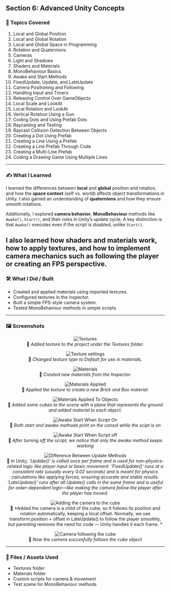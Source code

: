 ## Section 6: Advanced Unity Concepts

### 📌 Topics Covered  

1. Local and Global Position  
2. Local and Global Rotation  
3. Local and Global Space in Programming  
4. Rotation and Quaternions  
5. Cameras  
6. Light and Shadows  
7. Shaders and Materials  
8. MonoBehaviour Basics  
9. Awake and Start Methods  
10. FixedUpdate, Update, and LateUpdate  
11. Camera Positioning and Following  
12. Handling Input and Timers  
13. Releasing Control Over GameObjects  
14. Local Scale and LookAt  
15. Local Rotation and LookAt  
16. Vertical Rotation Using a Gun  
17. Coding Dots and Using Prefab Dots  
18. Raycasting and Testing  
19. Raycast Collision Detection Between Objects  
20. Creating a Dot Using Prefab  
21. Creating a Line Using a Prefab  
22. Creating a Line Prefab Through Code  
23. Creating a Multi-Line Prefab  
24. Coding a Drawing Game Using Multiple Lines  

---

### ✍️ What I Learned

I learned the differences between **local** and **global** position and rotation, and how the **space context** (self vs. world) affects object transformations in Unity. I also gained an understanding of **quaternions** and how they ensure smooth rotations.

Additionally, I explored **camera behavior**, **MonoBehaviour** methods like `Awake()`, `Start()`, and their roles in Unity’s update cycle. A key distinction is that `Awake()` executes even if the script is disabled, unlike `Start()`.

I also learned how **shaders** and **materials** work, how to **apply textures**, and how to implement camera mechanics such as **following the player** or creating an **FPS perspective**.
---

### 🛠️ What I Did / Built  

* Created and applied materials using imported textures.  
* Configured textures in the inspector.  
* Built a simple FPS-style camera system.  
* Tested MonoBehaviour methods in simple scripts.

---

### 🖼️ Screenshots  

<div align="center">

![Textures](https://i.imgur.com/kpssQdZ.png)  
📌 *Added texture to the project under the Textures folder.*

![Texture settings](https://i.imgur.com/XMw0hJA.png)  
📌 *Changed texture type to Default for use in materials.*

![Materials](https://i.imgur.com/vX9XqLJ.png)  
📌 *Created new materials from the Inspector.*

![Materials Applied](https://i.imgur.com/WSMpYe5.png)  
📌 *Applied the texture to create a new Brick and Box material.*

![Materials Applied To Objects](https://i.imgur.com/RZ5WYmP.png)  
📌 *Added some cubes to the scene with a plane that represents the ground and added material to each object.*


![Awake Start When Script On](https://i.imgur.com/5rvKvfQ.png)  
📌 *Both start and awake methods print on the consol while the scipt is on*

![Awake Start When Script off](https://i.imgur.com/Un22WPh.png)  
📌 *After turning off the script, we notice that only the awake method keeps working*

![Difference Between Update Methods](https://i.imgur.com/wC2pEqb.png)  
📌 *In Unity, 'Update()' is called once per frame and is used for non-physics-related logic like player input or basic movement. 'FixedUpdate()' runs at a consistent rate (usually every 0.02 seconds) and is meant for physics calculations like applying forces, ensuring accurate and stable results. 'LateUpdate()' runs after all Update() calls in the same frame and is useful for order-dependent logic—like making the camera follow the player after the player has moved.*

![Adding the camera to the cube](https://i.imgur.com/xEBISnV.png)  
📌 *Added the camera is a child of the cube, so it follows its position and rotation automatically, keeping a local offset.
Normally, we use transform.position + offset in LateUpdate() to follow the player smoothly, but parenting removes the need for code — Unity handles it each frame. *

![Camera following the cube](https://i.imgur.com/8Zi2TVP.gif)  
📌 *Now the camera succesfully follows the cube object*




</div>

---

### 📁 Files / Assets Used  

* Textures folder  
* Materials folder  
* Custom scripts for camera & movement  
* Test scene for MonoBehaviour methods  
